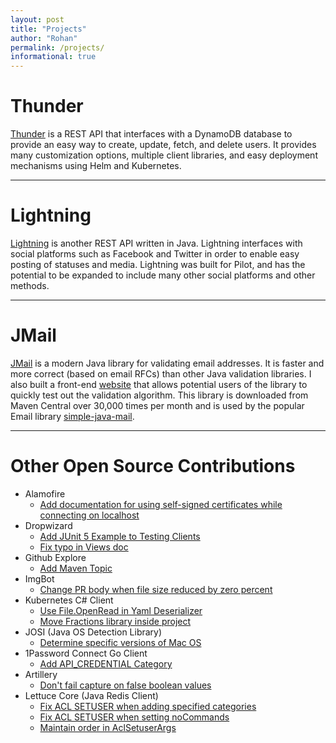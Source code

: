 ```yaml
---
layout: post
title: "Projects"
author: "Rohan"
permalink: /projects/
informational: true
---
```


# Thunder

[Thunder](https://www.github.com/RohanNagar/thunder) is a REST API that interfaces with
a DynamoDB database to provide an easy way to create, update, fetch, and delete users. It provides many
customization options, multiple client libraries, and easy deployment mechanisms using Helm and Kubernetes.

<hr>

# Lightning

[Lightning](https://www.github.com/RohanNagar/lightning) is another REST API written in Java.
Lightning interfaces with social platforms such as Facebook and Twitter in order to enable easy posting of statuses and media.
Lightning was built for Pilot, and has the potential to be expanded to include many other social platforms and other methods.

<hr>

# JMail

[JMail](https://www.github.com/RohanNagar/jmail) is a modern Java library for validating email addresses. It is faster and more
correct (based on email RFCs) than other Java validation libraries. I also built a front-end [website](https://www.rohannagar.com/jmail)
that allows potential users of the library to quickly test out the validation algorithm.
This library is downloaded from Maven Central over 30,000 times per month
and is used by the popular Email library [simple-java-mail](https://www.simplejavamail.org).

<hr>

# Other Open Source Contributions

- Alamofire
  - [Add documentation for using self-signed certificates while connecting on localhost](https://github.com/Alamofire/Alamofire/pull/2462)
- Dropwizard
  - [Add JUnit 5 Example to Testing Clients](https://github.com/dropwizard/dropwizard/pull/2367)
  - [Fix typo in Views doc](https://github.com/dropwizard/dropwizard/pull/2456)
- Github Explore
  - [Add Maven Topic](https://github.com/github/explore/pull/187)
- ImgBot
  - [Change PR body when file size reduced by zero percent](https://github.com/dabutvin/ImgBot/pull/124)
- Kubernetes C# Client 
  - [Use File.OpenRead in Yaml Deserializer](https://github.com/kubernetes-client/csharp/pull/107)
  - [Move Fractions library inside project](https://github.com/kubernetes-client/csharp/pull/194)
- JOSI (Java OS Detection Library)
  - [Determine specific versions of Mac OS](https://github.com/cegredev/josi/pull/2)
- 1Password Connect Go Client
  - [Add API_CREDENTIAL Category](https://github.com/1Password/connect-sdk-go/pull/15)
- Artillery
  - [Don't fail capture on false boolean values](https://github.com/artilleryio/artillery/pull/1044)
- Lettuce Core (Java Redis Client)
  - [Fix ACL SETUSER when adding specified categories](https://github.com/lettuce-io/lettuce-core/pull/1839)
  - [Fix ACL SETUSER when setting noCommands](https://github.com/lettuce-io/lettuce-core/pull/1846)
  - [Maintain order in AclSetuserArgs](https://github.com/lettuce-io/lettuce-core/pull/1848)

